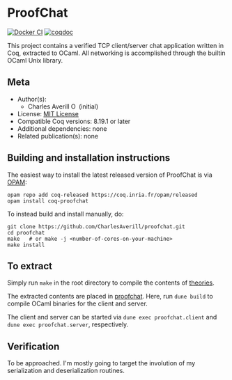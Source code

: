 <!---
This file was generated from `meta.yml`, please do not edit manually.
Follow the instructions on https://github.com/coq-community/templates to regenerate.
--->
# ProofChat

[![Docker CI][docker-action-shield]][docker-action-link]
[![coqdoc][coqdoc-shield]][coqdoc-link]

[docker-action-shield]: https://github.com/CharlesAverill/proofchat/actions/workflows/docker-action.yml/badge.svg?branch=master
[docker-action-link]: https://github.com/CharlesAverill/proofchat/actions/workflows/docker-action.yml


[coqdoc-shield]: https://img.shields.io/badge/docs-coqdoc-blue.svg
[coqdoc-link]: https://CharlesAverill.github.io/proofchat/docs/latest/coqdoc/toc.html


This project contains a verified TCP client/server chat application written in
Coq, extracted to OCaml. All networking is accomplished through
the builtin OCaml Unix library.

## Meta

- Author(s):
  - Charles Averill [<img src="https://zenodo.org/static/images/orcid.svg" height="14px" alt="ORCID logo" />](https://orcid.org/0000-0001-6614-1808) (initial)
- License: [MIT License](LICENSE)
- Compatible Coq versions: 8.19.1 or later
- Additional dependencies: none
- Related publication(s): none

## Building and installation instructions

The easiest way to install the latest released version of ProofChat
is via [OPAM](https://opam.ocaml.org/doc/Install.html):

```shell
opam repo add coq-released https://coq.inria.fr/opam/released
opam install coq-proofchat
```

To instead build and install manually, do:

``` shell
git clone https://github.com/CharlesAverill/proofchat.git
cd proofchat
make   # or make -j <number-of-cores-on-your-machine> 
make install
```


## To extract

Simply run `make` in the root directory to compile the contents of [theories](theories).

The extracted contents are placed in [proofchat](proofchat).
Here, run `dune build` to compile OCaml binaries for the client and server.

The client and server can be started via `dune exec proofchat.client`
and `dune exec proofchat.server`, respectively.

## Verification

To be approached. I'm mostly going to target the involution of my serialization
and deserialization routines.
